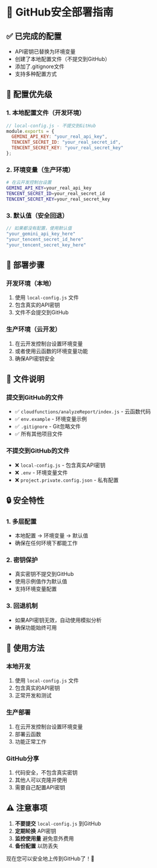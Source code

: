 # 🔐 GitHub安全部署指南

## ✅ 已完成的配置
- API密钥已替换为环境变量
- 创建了本地配置文件（不提交到GitHub）
- 添加了.gitignore文件
- 支持多种配置方式

## 🔧 配置优先级

### 1. 本地配置文件（开发环境）
```javascript
// local-config.js - 不提交到GitHub
module.exports = {
  GEMINI_API_KEY: "your_real_api_key",
  TENCENT_SECRET_ID: "your_real_secret_id",
  TENCENT_SECRET_KEY: "your_real_secret_key"
};
```

### 2. 环境变量（生产环境）
```bash
# 在云开发控制台设置
GEMINI_API_KEY=your_real_api_key
TENCENT_SECRET_ID=your_real_secret_id
TENCENT_SECRET_KEY=your_real_secret_key
```

### 3. 默认值（安全回退）
```javascript
// 如果都没有配置，使用默认值
"your_gemini_api_key_here"
"your_tencent_secret_id_here"
"your_tencent_secret_key_here"
```

## 🚀 部署步骤

### 开发环境（本地）
1. 使用 `local-config.js` 文件
2. 包含真实的API密钥
3. 文件不会提交到GitHub

### 生产环境（云开发）
1. 在云开发控制台设置环境变量
2. 或者使用云函数的环境变量功能
3. 确保API密钥安全

## 📁 文件说明

### 提交到GitHub的文件
- ✅ `cloudfunctions/analyzeReport/index.js` - 云函数代码
- ✅ `env.example` - 环境变量示例
- ✅ `.gitignore` - Git忽略文件
- ✅ 所有其他项目文件

### 不提交到GitHub的文件
- ❌ `local-config.js` - 包含真实API密钥
- ❌ `.env` - 环境变量文件
- ❌ `project.private.config.json` - 私有配置

## 🔒 安全特性

### 1. 多层配置
- 本地配置 → 环境变量 → 默认值
- 确保在任何环境下都能工作

### 2. 密钥保护
- 真实密钥不提交到GitHub
- 使用示例值作为默认值
- 支持环境变量配置

### 3. 回退机制
- 如果API密钥无效，自动使用模拟分析
- 确保功能始终可用

## 🎯 使用方法

### 本地开发
1. 使用 `local-config.js` 文件
2. 包含真实的API密钥
3. 正常开发和测试

### 生产部署
1. 在云开发控制台设置环境变量
2. 部署云函数
3. 功能正常工作

### GitHub分享
1. 代码安全，不包含真实密钥
2. 其他人可以克隆并使用
3. 需要自己配置API密钥

## ⚠️ 注意事项

1. **不要提交** `local-config.js` 到GitHub
2. **定期轮换** API密钥
3. **监控使用量** 避免意外费用
4. **备份配置** 以防丢失

现在您可以安全地上传到GitHub了！🎉
